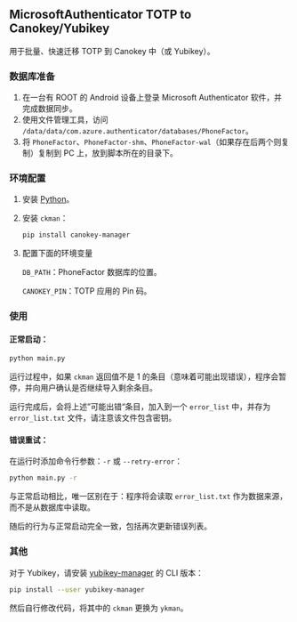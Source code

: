 ## MicrosoftAuthenticator TOTP to Canokey/Yubikey

用于批量、快速迁移 TOTP 到 Canokey 中（或 Yubikey）。

### 数据库准备

1. 在一台有 ROOT 的 Android 设备上登录 Microsoft Authenticator 软件，并完成数据同步。
2. 使用文件管理工具，访问 `/data/data/com.azure.authenticator/databases/PhoneFactor`。
3. 将 `PhoneFactor`、`PhoneFactor-shm`、`PhoneFactor-wal`（如果存在后两个则复制）复制到 PC 上，放到脚本所在的目录下。

### 环境配置

1. 安装 [Python](https://www.python.org/)。

2. 安装 `ckman`：

   ```bash
   pip install canokey-manager
   ```

3. 配置下面的环境变量

   `DB_PATH`：PhoneFactor 数据库的位置。

   `CANOKEY_PIN`：TOTP 应用的 Pin 码。


### 使用

#### 正常启动：

```bash
python main.py
```

运行过程中，如果 `ckman` 返回值不是 1 的条目（意味着可能出现错误），程序会暂停，并向用户确认是否继续导入剩余条目。

运行完成后，会将上述”可能出错“条目，加入到一个 `error_list` 中，并存为 `error_list.txt` 文件，请注意该文件包含密钥。

#### 错误重试：

在运行时添加命令行参数：`-r` 或 `--retry-error`：

```bash
python main.py -r
```

与正常启动相比，唯一区别在于：程序将会读取 `error_list.txt`  作为数据来源，而不是从数据库中读取。

随后的行为与正常启动完全一致，包括再次更新错误列表。

### 其他

对于 Yubikey，请安装 [yubikey-manager](https://developers.yubico.com/yubikey-manager/) 的 CLI 版本：

```bash
pip install --user yubikey-manager
```

然后自行修改代码，将其中的 `ckman` 更换为 `ykman`。

